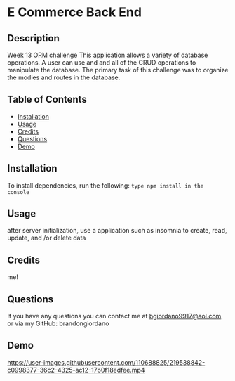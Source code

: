 # E Commerce Back End

## Description

Week 13 ORM challenge
This application allows a variety of database operations. A user can use and and all of the CRUD operations to manipulate the database. The primary task of this challenge was to organize the modles and routes in the database.

## Table of Contents

- [Installation](#installation)
- [Usage](#usage)
- [Credits](#credits)
- [Questions](#questions)
- [Demo](#demo)

## Installation

To install dependencies, run the following:
`type npm install in the console`

## Usage

after server initialization, use a application such as insomnia to create, read, update, and /or delete data

## Credits

me!

## Questions

If you have any questions you can contact me at bgiordano9917@aol.com or via my GitHub: brandongiordano

## Demo

https://user-images.githubusercontent.com/110688825/219538842-c0998377-36c2-4325-ac12-17b0f18edfee.mp4




